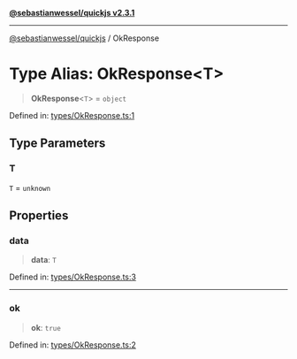 [**@sebastianwessel/quickjs v2.3.1**](../README.md)

***

[@sebastianwessel/quickjs](../globals.md) / OkResponse

# Type Alias: OkResponse\<T\>

> **OkResponse**\<`T`\> = `object`

Defined in: [types/OkResponse.ts:1](https://github.com/sebastianwessel/quickjs/blob/main/src/types/OkResponse.ts#L1)

## Type Parameters

### T

`T` = `unknown`

## Properties

### data

> **data**: `T`

Defined in: [types/OkResponse.ts:3](https://github.com/sebastianwessel/quickjs/blob/main/src/types/OkResponse.ts#L3)

***

### ok

> **ok**: `true`

Defined in: [types/OkResponse.ts:2](https://github.com/sebastianwessel/quickjs/blob/main/src/types/OkResponse.ts#L2)
